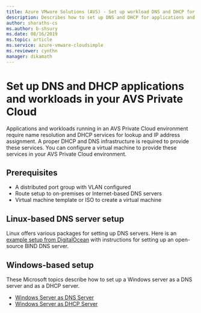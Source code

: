 ```yaml
--- 
title: Azure VMware Solutions (AVS) - Set up workload DNS and DHCP for AVS Private Cloud
description: Describes how to set up DNS and DHCP for applications and workloads running in your AVS Private Cloud environment
author: sharaths-cs 
ms.author: b-shsury 
ms.date: 08/16/2019 
ms.topic: article 
ms.service: azure-vmware-cloudsimple 
ms.reviewer: cynthn 
manager: dikamath 
---
```


# Set up DNS and DHCP applications and workloads in your AVS Private Cloud

Applications and workloads running in an AVS Private Cloud environment require name resolution and DHCP services for lookup and IP address assignment. A proper DHCP and DNS infrastructure is required to provide these services. You can configure a virtual machine to provide these services in your AVS Private Cloud environment. 

## Prerequisites

* A distributed port group with VLAN configured
* Route setup to on-premises or Internet-based DNS servers
* Virtual machine template or ISO to create a virtual machine

## Linux-based DNS server setup

Linux offers various packages for setting up DNS servers. Here is an [example setup from DigitalOcean](https://www.digitalocean.com/community/tutorials/how-to-configure-bind-as-a-private-network-dns-server-on-ubuntu-18-04) with instructions for setting up an open-source BIND DNS server.

## Windows-based setup

These Microsoft topics describe how to set up a Windows server as a DNS server and as a DHCP server.

* [Windows Server as DNS Server](https://docs.microsoft.com/windows-server/networking/dns/dns-top)
* [Windows Server as DHCP Server](https://docs.microsoft.com/windows-server/networking/technologies/dhcp/dhcp-top)
